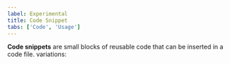 ```yaml
---
label: Experimental
title: Code Snippet
tabs: ['Code', 'Usage']
---
```


<page-intro>**Code snippets** are small blocks of reusable code that can be inserted in a code file.
variations:</page-intro>

<component
    name="Code Snippet"
    component="code-snippet"
    variation="code-snippet"
    experimental="true"
    >
</component>
<component
    name="Inline Code Snippet"
    component="code-snippet"
    variation="code-snippet--inline"
    haslightversion="true"
    experimental="true"
    >
</component>
<component
    name="Multi Line Code Snippet"
    component="code-snippet"
    variation="code-snippet--multi"
    experimental="true"
    >
</component>
<component-docs component="code-snippet"></component-docs>
